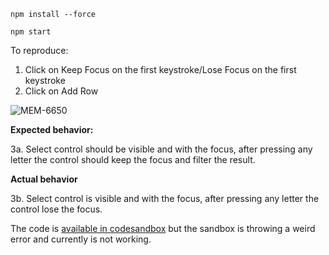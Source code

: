 `npm install --force`

`npm start`

To reproduce:
1. Click on Keep Focus on the first keystroke/Lose Focus on the first keystroke
2. Click on Add Row

![MEM-6650](https://user-images.githubusercontent.com/99763561/169349155-0b946e7d-e4ec-4928-8032-e44e533d16e3.jpg)

**Expected behavior:**

3a. Select control should be visible and with the focus, after pressing any letter the control should keep the focus and filter the result.

**Actual behavior**

3b. Select control is visible and with the focus, after pressing any letter the control lose the focus.



The code is [available in codesandbox](https://codesandbox.io/s/select-lost-first-focus-lf4df4) but the sandbox is throwing a weird error and currently is not working.
